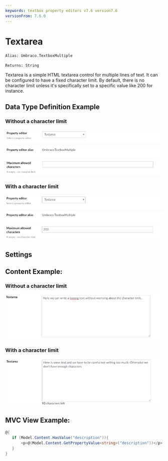 ```yaml
---
keywords: textbox property editors v7.6 version7.6
versionFrom: 7.6.0
---
```


# Textarea

`Alias: Umbraco.TextboxMultiple`

`Returns: String`

Textarea is a simple HTML textarea control for multiple lines of text. It can be configured to have a fixed character limit. By default, there is no character limit unless it's specifically set to a specific value like 200 for instance.

## Data Type Definition Example

### Without a character limit

![Textarea Data Type Definition](images/7_6/textarea-setup.png)

### With a character limit

![Textarea Data Type Definition With a Character Limit](images/7_6/textarea-setup-limit.png)

## Settings

## Content Example:

### Without a character limit

![Textarea Content Example](images/7_6/textarea-content.png)

### With a character limit

![Textbox Content Example Without a Character Limit](images/7_6/textarea-content-limit.png)


## MVC View Example:

```csharp
@{
   if (Model.Content.HasValue("description")){
       <p>@(Model.Content.GetPropertyValue<string>("description"))</p>
   }
}
```
